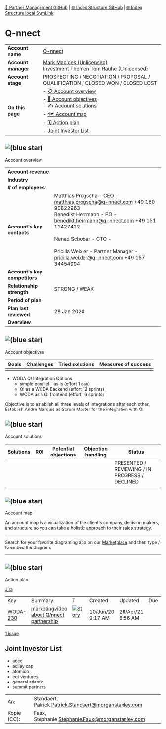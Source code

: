 [📁 Partner Management GitHub](/cerulean-circle-unlimited-2cu/product/partner-management.md) | [🌐 Index Structure GitHub](/cerulean-circle-unlimited-2cu/product/partner-management/q-nnect.md) | [🌐 Index Structure local SymLink](./q-nnect.entry.md)

# Q-nnect

|     |     |
| --- | --- |
| **Account name** | [Q-nnect](https://www.q-nnect.com/en/about/team.html) |
| **Account manager** | [Mark Mac'cek (Unlicensed)](https://2cu.atlassian.net/wiki/people/5e96cc987a06740c103a845a?ref=confluence)  <br>Investment Themen [Tom Rauhe (Unlicensed)](https://2cu.atlassian.net/wiki/people/5e96cc981302f40c0ee1b90c?ref=confluence) |
| **Account stage** | PROSPECTING / NEGOTIATION / PROPOSAL / QUALIFICATION / CLOSED WON / CLOSED LOST |
| **On this page** | - [📋 Account overview](#account-overview)<br>- [💬 Account objectives](#account-objectives)<br>- [✍ Account solutions](#account-solutions)<br>- [🗺 Account map](#account-map)<br>- [🗓 Action plan](#action-plan)<br>- [Joint Investor List](#joint-investor-list) |

## ![(blue star)](https://2cu.atlassian.net/wiki/s/1732347312/6452/9ec310e9ed617fde640b4372fb0e11f5501675fa/_/images/icons/emoticons/72/1f4cb.png)

 Account overview

|     |     |
| --- | --- |
| **Account revenue** |     |
| **Industry** |     |
| **\# of employees** |     |
| **Account's key contacts** | Matthias Progscha - CEO - [matthias.progscha@q-nnect.com](mailto:matthias.progscha@q-nnect.com) +49 160 90822963  <br>Benedikt Herrmann - PO - [benedikt.herrmann@q-nnect.com](mailto:benedikt.herrmann@q-nnect.com) +49 151 11427422<br><br>Nenad Schobar - CTO - <email> <mobile><br><br>Pricilla Weixler - Partner Manager - [pricilla.weixler@q-nnect.com](mailto:pricilla.weixler@q-nnect.com) +49 157 34454994 |
| **Account's key competitors** |     |
| **Relationship strength** | STRONG / WEAK |
| **Period of plan** |     |
| **Plan last reviewed** | 28 Jan 2020 |
| **Overview** |     |

## ![(blue star)](https://2cu.atlassian.net/wiki/s/1732347312/6452/9ec310e9ed617fde640b4372fb0e11f5501675fa/_/images/icons/emoticons/72/1f4ac.png)

 Account objectives

| **Goals** | **Challenges** | **Tried solutions** | **Measures of success** |
| --- | --- | --- | --- |
|     |     |     |     |

- WODA Q! Integration Options
  - simple parallel - as is (effort 1 day)
  - Q! as a WODA Backend (effort ˜2 sprints)
  - WODA as a Q! frontend (effort ˜6 sprints)

Objective is to establish all three levels of integrations after each other.  
Establish Andre Marquis as Scrum Master for the integration with Q!

## ![(blue star)](https://2cu.atlassian.net/wiki/s/1732347312/6452/9ec310e9ed617fde640b4372fb0e11f5501675fa/_/images/icons/emoticons/72/270d.png)

 Account solutions

| **Solutions** | **ROI** | **Potential objections** | **Objection handling** | **Status** |
| --- | --- | --- | --- | --- |
|     |     |     |     | PRESENTED / REVIEWING / IN PROGRESS / DECLINED |
|     |     |     |     |     |

## ![(blue star)](https://2cu.atlassian.net/wiki/s/1732347312/6452/9ec310e9ed617fde640b4372fb0e11f5501675fa/_/images/icons/emoticons/72/1f5fa.png)

 Account map

An account map is a visualization of the client's company, decision makers, and structure so you can take a holistic approach to their sales strategy.

* * *

<Embed your results>

Search for your favorite diagraming app on our [Marketplace](https://marketplace.atlassian.com/search?hosting=cloud%26product=confluence) and then type / to embed the diagram.

* * *

## ![(blue star)](https://2cu.atlassian.net/wiki/s/1732347312/6452/9ec310e9ed617fde640b4372fb0e11f5501675fa/_/images/icons/emoticons/72/1f5d3.png)

 Action plan

[Jira](https://2cu.atlassian.net/issues/?filter=10001&atlOrigin=eyJpIjoiZmEyZjVlMDk0MWM5NGMxNjk0ZDE0NWVlMzc2MGI5ZjAiLCJwIjoiaiJ9)

|     |     |     |     |     |     |     |     |     |     |     |
| --- | --- | --- | --- | --- | --- | --- | --- | --- | --- | --- |
| Key | Summary | T   | Created | Updated | Due | Assignee | Reporter | P   | Status | Resolution |
| [WODA-230](https://2cu.atlassian.net/browse/WODA-230) | [marketingvideo about Q/nnect partnership](https://2cu.atlassian.net/browse/WODA-230) | [![Story](https://2cu.atlassian.net/rest/api/2/universal_avatar/view/type/issuetype/avatar/10315?size=medium)<br><br>](https://2cu.atlassian.net/browse/WODA-230) | 10/Jun/20 9:17 AM | 26/Apr/21 8:56 AM |     | Unassigned | Marcel Donges | ![Medium](https://2cu.atlassian.net/images/icons/priorities/medium_new.svg) | Ready For Analysis | Unresolved |

[1 issue](https://2cu.atlassian.net/issues/?jql=project+%3D+WODA+AND+resolution+%3D+Unresolved+AND+%22Epic+Link%22+%3D+WODA-4+ORDER+BY+RANK++++&src=confmacro)

## Joint Investor List

- accel
- adilay cap
- atomico
- eqt ventures
- general atlantic
- summit partners

|     |     |
| --- | --- |
| An: | Standaert, Patrick [<Patrick.Standaert@morganstanley.com>](mailto:Patrick.Standaert@morganstanley.com) |
| Kopie (CC): | Faux, Stephanie [<Stephanie.Faux@morganstanley.com>](mailto:Stephanie.Faux@morganstanley.com) |
